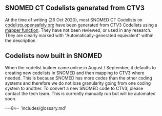 ## SNOMED CT Codelists generated from CTV3

At the time of writing (26 Oct 2020), most SNOMED CT Codelists on [codelists.opensafely.org](https://codelists.opensafely.org/)
have been generated from CTV3 Codelists using 
a [mapper function](https://github.com/opensafely/opencodelists/blob/master/mappings/ctv3sctmap2/mappers.py).
They have not been reviewed, or used in any research. They are clearly marked with 
"Automatically-generated equivalent" within the description. 

## Codelists now built in SNOMED

When the codelist builder came online in August / September, it defaults to creating
new codelists in SNOMED and then mapping to CTV3 where needed. This is because SNOMED has more codes than 
the other coding systems and therefore we do not lose granularity going from one coding system to another.
To convert a new SNOMED code to CTV3, please contact the tech team. This is currently manually run but will 
be automated soon.  

 


---8<-- 'includes/glossary.md'
